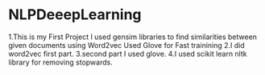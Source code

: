 # NLPDeeepLearning
1.This is my First Project I used gensim libraries to find similarities between given documents using Word2vec Used Glove for Fast trainining 
2.I did word2vec first part.
3.second part I used glove.
4.I used scikit learn nltk library for removing stopwards.
